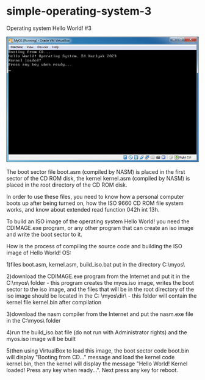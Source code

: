 # simple-operating-system-3

Operating system Hello World! #3

<img src="https://github.com/kurlyak/operating-system-development/blob/main/pics/simple-operating-system-3.png" alt="Hello World Operating System" width=600 />

The boot sector file boot.asm (compiled by NASM) is placed in the first sector of the CD ROM disk, the kernel kernel.asm (compiled by NASM) is placed in the root directory of the CD ROM disk.

In order to use these files, you need to know how a personal computer boots up after being turned on, how the ISO 9660 CD ROM file system works, and know about extended read function 042h int 13h.

To build an ISO image of the operating system Hello World! you need the CDIMAGE.exe program, or any other program that can create an iso image and write the boot sector to it.

How is the process of compiling the source code and building the ISO image of Hello World! OS:

1)files boot.asm, kernel.asm, build_iso.bat put in the directory C:\myos\

2)download the CDIMAGE.exe program from the Internet and put it in the C:\myos\ folder - this program creates the myos.iso image, writes the boot sector to the iso image, and the files that will be in the root directory of the iso image should be located in the C: \myos\dir\ - this folder will contain the kernel file kernel.bin after compilation

3)download the nasm compiler from the Internet and put the nasm.exe file in the C:\myos\ folder

4)run the build_iso.bat file (do not run with Administrator rights) and the myos.iso image will be built

5)then using VirtualBox to load this image, the boot sector code boot.bin will display "Booting from CD..." message and load the kernel code kernel.bin, then the kernel will display the message "Hello World! Kernel loaded! Press any key when ready...". Next press any key for reboot.
